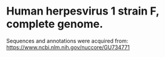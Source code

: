 # Human herpesvirus 1 strain F, complete genome.

Sequences and annotations were acquired from:
https://www.ncbi.nlm.nih.gov/nuccore/GU734771
